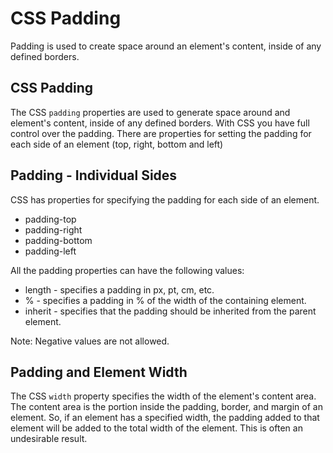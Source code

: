 # CSS Padding

Padding is used to create space around an element's content, inside of any defined borders.

## CSS Padding

The CSS `padding` properties are used to generate space around and element's content, inside of any defined borders.
With CSS you have full control over the padding. There are properties for setting the padding for each side of an element (top, right, bottom and left)

## Padding - Individual Sides

CSS has properties for specifying the padding for each side of an element.

* padding-top
* padding-right
* padding-bottom
* padding-left

All the padding properties can have the following values:

* length - specifies a padding in px, pt, cm, etc.
* % - specifies a padding in % of the width of the containing element.
* inherit - specifies that the padding should be inherited from the parent element.

Note: Negative values are not allowed.

## Padding and Element Width
The CSS `width` property specifies the width of the element's content area. The content area is the portion inside the padding, border, and margin of an element.
So, if an element has a specified width, the padding added to that element will be added to the total width of the element. This is often an undesirable result.
